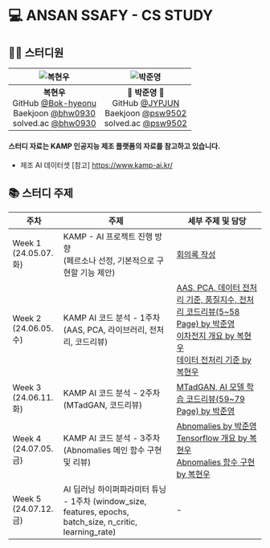 # 💻 ANSAN SSAFY - CS STUDY

## 👨‍💻 스터디원

|    ![복현우](https://avatars.githubusercontent.com/u/127809940?v=4)    |    ![박준영](https://avatars.githubusercontent.com/u/156387559)    |
| :---: | :---: |
|    **복현우** <br/> GitHub [@Bok-hyeonu](https://github.com/Bok-hyeonu) <br/> Baekjoon [@bhw0930](https://www.acmicpc.net/user/bhw0930) <br/> solved.ac [@bhw0930](https://solved.ac/profile/bhw0930)    |    🐼 **박준영** 🐼 <br/> GitHub [@JYPJUN](https://github.com/JYPJUN) <br/> Baekjoon [@psw9502](https://www.acmicpc.net/user/psw9502) <br/> solved.ac [@psw9502](https://solved.ac/profile/psw9502)    |

#### 스터디 자료는 KAMP 인공지능 제조 플랫폼의 자료를 참고하고 있습니다.
- 제조 AI 데이터셋
[참고] https://www.kamp-ai.kr/

## 📚 스터디 주제

| 주차 | 주제 | 세부 주제 및 담당 |
| --- | --- | --- |
| Week 1 <br/> (24.05.07. 화)    | KAMP - AI 프로젝트 진행 방향 <br/> (페르소나 선정, 기본적으로 구현할 기능 제안)    | [회의록 작성](https://github.com/KAMP-Battery-Analysis/Code_Study/blob/main/Week_1/the_minutes.md) |
| Week 2 <br/> (24.06.05. 수)    | KAMP AI 코드 분석 - 1주차 <br/> (AAS, PCA, 라이브러리, 전처리, 코드리뷰)    | [AAS, PCA, 데이터 전처리 기준, 품질지수, 전처리 코드리뷰(5~58 Page) by 박준영](https://github.com/KAMP-Battery-Analysis/Code_Study/blob/main/Week_2/240603_JYPJUN.ipynb) <br/> [이차전지 개요 by 복현우](https://github.com/KAMP-Battery-Analysis/Code_Study/blob/main/Week_2/%EC%9D%B4%EC%B0%A8%EC%A0%84%EC%A7%80_BOK.md) <br/> [데이터 전처리 기준 by 복현우](https://github.com/KAMP-Battery-Analysis/Code_Study/blob/main/Week_2/datapreprocessing_BOK_hyeonu.ipynb)  |
| Week 3 <br/> (24.06.11. 화)    | KAMP AI 코드 분석 - 2주차 <br/> (MTadGAN, 코드리뷰)    | [MTadGAN, AI 모델 학습 코드리뷰(59~79 Page) by 박준영](https://github.com/KAMP-Battery-Analysis/Code_Study/blob/main/Week_3/240611_JYPJUN.ipynb) |
| Week 4 <br/> (24.07.05. 금)    | KAMP AI 코드 분석 - 3주차 <br/> (Abnomalies 메인 함수 구현 및 리뷰)    | [Abnomalies by 박준영](-) <br/> [Tensorflow 개요 by 복현우](https://github.com/KAMP-Battery-Analysis/Code_Study/blob/main/Week_4/Tensorflow_BOK.ipynb) <br/> [Abnomalies 함수 구현 by 복현우](https://github.com/KAMP-Battery-Analysis/Code_Study/blob/main/Week_4/anomalies_BOK.py) |
| Week 5 <br/> (24.07.12. 금)    | AI 딥러닝 하이퍼파라미터 튜닝 - 1주차 (window_size, features, epochs, batch_size, n_critic, learning_rate) | - |
